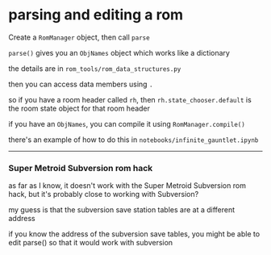 # parsing and editing a rom

Create a `RomManager` object, then call `parse`

`parse()` gives you an `ObjNames` object which works like a dictionary

the details are in `rom_tools/rom_data_structures.py`

then you can access data members using `.`

so if you have a room header called `rh`, then `rh.state_chooser.default` is the room state object for that room header

if you have an `ObjNames`, you can compile it using `RomManager.compile()`

there's an example of how to do this in `notebooks/infinite_gauntlet.ipynb`

---

### Super Metroid Subversion rom hack

as far as I know, it doesn't work with the Super Metroid Subversion rom hack, but it's probably close to working with Subversion?

my guess is that the subversion save station tables are at a different address

if you know the address of the subversion save tables, you might be able to edit parse() so that it would work with subversion
